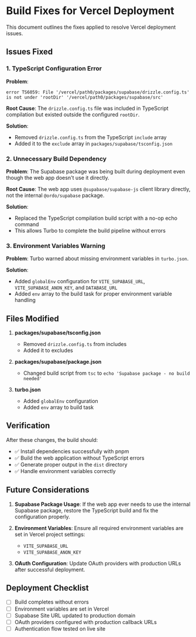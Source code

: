 # Build Fixes for Vercel Deployment

This document outlines the fixes applied to resolve Vercel deployment issues.

## Issues Fixed

### 1. TypeScript Configuration Error

**Problem**: 
```
error TS6059: File '/vercel/path0/packages/supabase/drizzle.config.ts' is not under 'rootDir' '/vercel/path0/packages/supabase/src'
```

**Root Cause**: The `drizzle.config.ts` file was included in TypeScript compilation but existed outside the configured `rootDir`.

**Solution**: 
- Removed `drizzle.config.ts` from the TypeScript `include` array
- Added it to the `exclude` array in `packages/supabase/tsconfig.json`

### 2. Unnecessary Build Dependency

**Problem**: The Supabase package was being built during deployment even though the web app doesn't use it directly.

**Root Cause**: The web app uses `@supabase/supabase-js` client library directly, not the internal `@ordo/supabase` package.

**Solution**: 
- Replaced the TypeScript compilation build script with a no-op echo command
- This allows Turbo to complete the build pipeline without errors

### 3. Environment Variables Warning

**Problem**: Turbo warned about missing environment variables in `turbo.json`.

**Solution**: 
- Added `globalEnv` configuration for `VITE_SUPABASE_URL`, `VITE_SUPABASE_ANON_KEY`, and `DATABASE_URL`
- Added `env` array to the build task for proper environment variable handling

## Files Modified

1. **packages/supabase/tsconfig.json**
   - Removed `drizzle.config.ts` from includes
   - Added it to excludes

2. **packages/supabase/package.json**
   - Changed build script from `tsc` to `echo 'Supabase package - no build needed'`

3. **turbo.json**
   - Added `globalEnv` configuration
   - Added `env` array to build task

## Verification

After these changes, the build should:
- ✅ Install dependencies successfully with pnpm
- ✅ Build the web application without TypeScript errors
- ✅ Generate proper output in the `dist` directory
- ✅ Handle environment variables correctly

## Future Considerations

1. **Supabase Package Usage**: If the web app ever needs to use the internal Supabase package, restore the TypeScript build and fix the configuration properly.

2. **Environment Variables**: Ensure all required environment variables are set in Vercel project settings:
   - `VITE_SUPABASE_URL`
   - `VITE_SUPABASE_ANON_KEY`

3. **OAuth Configuration**: Update OAuth providers with production URLs after successful deployment.

## Deployment Checklist

- [ ] Build completes without errors
- [ ] Environment variables are set in Vercel
- [ ] Supabase Site URL updated to production domain
- [ ] OAuth providers configured with production callback URLs
- [ ] Authentication flow tested on live site